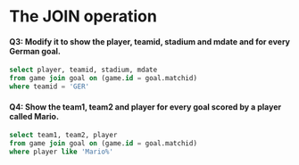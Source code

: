 # The JOIN operation


#### Q3: Modify it to show the player, teamid, stadium and mdate and for every German goal.
```SQL
select player, teamid, stadium, mdate
from game join goal on (game.id = goal.matchid)
where teamid = 'GER'
```

#### Q4: Show the team1, team2 and player for every goal scored by a player called Mario.
```SQL
select team1, team2, player
from game join goal on (game.id = goal.matchid)
where player like 'Mario%'
```
